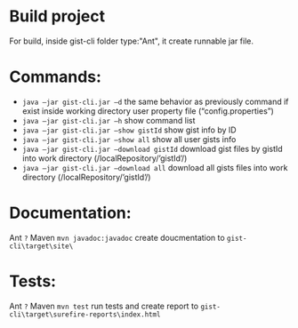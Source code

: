 ﻿Build project
=========
For build, inside gist-cli folder type:"Ant", it create runnable jar file.

Сommands:
=========
* `java –jar gist-cli.jar –d` the same behavior as previously command if exist inside working directory user property file (“config.properties”)
* `java –jar gist-cli.jar –h` show command list
* `java –jar gist-cli.jar –show gistId` show gist info by ID
* `java –jar gist-cli.jar –show all` show all user gists info
* `java –jar gist-cli.jar –download gistId` download gist files by gistId into work directory (/localRepository/’gistId’/)
* `java –jar gist-cli.jar –download all` download all gists files into work directory  (/localRepository/’gistId’/)


Documentation:
=========
Ant `?`
Maven  `mvn javadoc:javadoc` create doucmentation to `gist-cli\target\site\`



Tests:
=========
Ant `?`
Maven  `mvn test` run tests and create report to `gist-cli\target\surefire-reports\index.html`